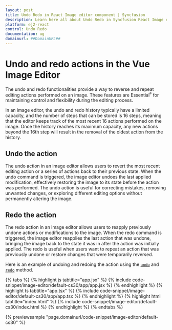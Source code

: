 ```yaml
---
layout: post
title: Undo Redo in React Image editor component | Syncfusion
description: Learn here all about Undo Redo in Syncfusion React Image editor component of Syncfusion Essential JS 2 and more.
platform: ej2-react
control: Undo Redo 
documentation: ug
domainurl: ##DomainURL##
---
```


# Undo and redo actions in the Vue Image Editor

The undo and redo functionalities provide a way to reverse and repeat editing actions performed on an image. These features are Essential<sup style="font-size:70%">&reg;</sup> for maintaining control and flexibility during the editing process. 

In an image editor, the undo and redo history typically have a limited capacity, and the number of steps that can be stored is 16 steps, meaning that the editor keeps track of the most recent 16 actions performed on the image. Once the history reaches its maximum capacity, any new actions beyond the 16th step will result in the removal of the oldest action from the history.

## Undo the action 

The undo action in an image editor allows users to revert the most recent editing action or a series of actions back to their previous state. When the undo command is triggered, the image editor undoes the last applied modification, effectively restoring the image to its state before the action was performed. The undo action is useful for correcting mistakes, removing unwanted changes, or exploring different editing options without permanently altering the image.

## Redo the action

The redo action in an image editor allows users to reapply previously undone actions or modifications to the image. When the redo command is triggered, the image editor reapplies the last action that was undone, bringing the image back to the state it was in after the action was initially applied. The redo is useful when users want to repeat an action that was previously undone or restore changes that were temporarily reversed.

Here is an example of undoing and redoing the action using the [`undo`](https://ej2.syncfusion.com/react/documentation/api/image-editor/#undo) and [`redo`](https://ej2.syncfusion.com/react/documentation/api/image-editor/#redo) method.

{% tabs %}
{% highlight js tabtitle="app.jsx" %}
{% include code-snippet/image-editor/default-cs30/app/app.jsx %}
{% endhighlight %}
{% highlight ts tabtitle="app.tsx" %}
{% include code-snippet/image-editor/default-cs30/app/app.tsx %}
{% endhighlight %}
{% highlight html tabtitle="index.html" %}
{% include code-snippet/image-editor/default-cs30/index.html %}
{% endhighlight %}
{% endtabs %}
        
{% previewsample "page.domainurl/code-snippet/image-editor/default-cs30" %}
